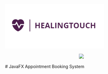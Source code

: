 ![alt text](src/com/healingtouch/resources/images/healingtouch.png?raw=true "Title")

<p align="center"> <img src="https://github.com/mbelduque/Healingtouch/blob/master/src/com/healingtouch/resources/images/healingtouch.png" width="350"/></p> 
# JavaFX Appointment Booking System
